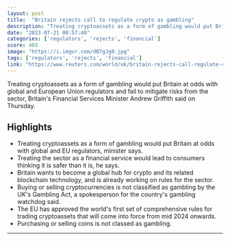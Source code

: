 ```yaml
---
layout: post
title:  "Britain rejects call to regulate crypto as gambling"
description: "Treating cryptoassets as a form of gambling would put Britain at odds with global and European Union regulators and fail to mitigate risks from the sector, Britain's Financial Services Minister Andrew Griffith said on Thursday."
date: "2023-07-21 00:57:40"
categories: ['regulators', 'rejects', 'financial']
score: 403
image: "https://i.imgur.com/dB7gJg0.jpg"
tags: ['regulators', 'rejects', 'financial']
link: "https://www.reuters.com/world/uk/britain-rejects-call-regulate-crypto-gambling-2023-07-20/"
---
```


Treating cryptoassets as a form of gambling would put Britain at odds with global and European Union regulators and fail to mitigate risks from the sector, Britain's Financial Services Minister Andrew Griffith said on Thursday.

## Highlights

- Treating cryptoassets as a form of gambling would put Britain at odds with global and EU regulators, minister says.
- Treating the sector as a financial service would lead to consumers thinking it is safer than it is, he says.
- Britain wants to become a global hub for crypto and its related blockchain technology, and is already working on rules for the sector.
- Buying or selling cryptocurrencies is not classified as gambling by the UK's Gambling Act, a spokesperson for the country's gambling watchdog said.
- The EU has approved the world's first set of comprehensive rules for trading cryptoassets that will come into force from mid 2024 onwards.
- Purchasing or selling coins is not classed as gambling.

---
